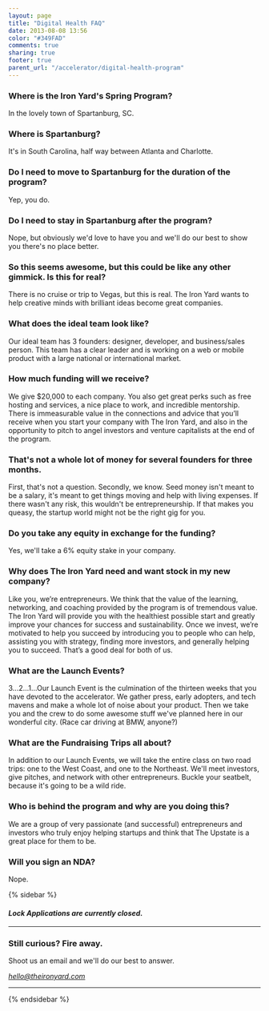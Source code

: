 ```yaml
---
layout: page
title: "Digital Health FAQ"
date: 2013-08-08 13:56
color: "#349FAD"
comments: true
sharing: true
footer: true
parent_url: "/accelerator/digital-health-program"
---
```


### Where is the Iron Yard's Spring Program?

In the lovely town of Spartanburg, SC.

### Where is Spartanburg?

It's in South Carolina, half way between Atlanta and Charlotte.

### Do I need to move to Spartanburg for the duration of the program?

Yep, you do.

### Do I need to stay in Spartanburg after the program?

Nope, but obviously we'd love to have you and we'll do our best to show you there's no place better.

### So this seems awesome, but this could be like any other gimmick. Is this for real?

There is no cruise or trip to Vegas, but this is real. The Iron Yard wants to help creative minds with brilliant ideas become great companies.

### What does the ideal team look like?

Our ideal team has 3 founders: designer, developer, and business/sales person. This team has a clear leader and is working on a web or mobile product with a large national or international market.

### How much funding will we receive?

We give $20,000 to each company. You also get great perks such as free hosting and services, a nice place to work, and incredible mentorship. There is immeasurable value in the connections and advice that you’ll receive when you start your company with The Iron Yard, and also in the opportunity to pitch to angel investors and venture capitalists at the end of the program.

### That's not a whole lot of money for several founders for three months.

First, that's not a question. Secondly, we know. Seed money isn't meant to be a salary, it's meant to get things moving and help with living expenses. If there wasn't any risk, this wouldn't be entrepreneurship. If that makes you queasy, the startup world might not be the right gig for you.

### Do you take any equity in exchange for the funding?

Yes, we'll take a 6% equity stake in your company.

### Why does The Iron Yard need and want stock in my new company?

Like you, we’re entrepreneurs. We think that the value of the learning, networking, and coaching provided by the program is of tremendous value. The Iron Yard will provide you with the healthiest possible start and greatly improve your chances for success and sustainability. Once we invest, we’re motivated to help you succeed by introducing you to people who can help, assisting you with strategy, finding more investors, and generally helping you to succeed. That’s a good deal for both of us.

### What are the Launch Events?

3...2...1...Our Launch Event is the culmination of the thirteen weeks that you have devoted to the accelerator. We gather press, early adopters, and tech mavens and make a whole lot of noise about your product. Then we take you and the crew to do some awesome stuff we've planned here in our wonderful city. (Race car driving at BMW, anyone?)

### What are the Fundraising Trips all about?

In addition to our Launch Events, we will take the entire class on two road trips: one to the West Coast, and one to the Northeast. We'll meet investors, give pitches, and network with other entrepreneurs. Buckle your seatbelt, because it's going to be a wild ride.

### Who is behind the program and why are you doing this?

We are a group of very passionate (and successful) entrepreneurs and investors who truly enjoy helping startups and think that The Upstate is a great place for them to be.

### Will you sign an NDA?

Nope.

{% sidebar %}

#### <i class="ss-icon applications-closed">Lock</i> <em>Applications are currently closed.</em>

* * *

### Still curious? Fire away.

Shoot us an email and we'll do our best to answer.

[_hello@theironyard.com_](mailto:hello@theironyard.com?subject=I)

* * *

{% endsidebar %}
